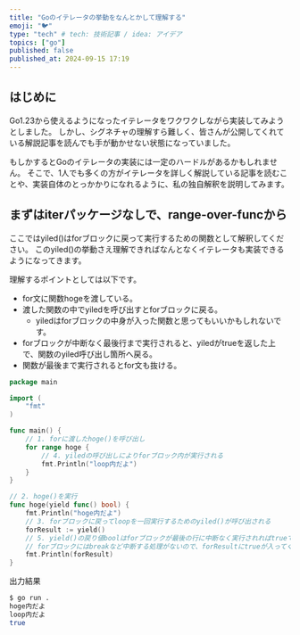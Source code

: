 ```yaml
---
title: "Goのイテレータの挙動をなんとかして理解する"
emoji: "🐦"
type: "tech" # tech: 技術記事 / idea: アイデア
topics: ["go"]
published: false
published_at: 2024-09-15 17:19
---
```


## はじめに

Go1.23から使えるようになったイテレータをワクワクしながら実装してみようとしました。
しかし、シグネチャの理解すら難しく、皆さんが公開してくれている解説記事を読んでも手が動かせない状態になっていました。

もしかするとGoのイテレータの実装には一定のハードルがあるかもしれません。
そこで、1人でも多くの方がイテレータを詳しく解説している記事を読むことや、実装自体のとっかかりになれるように、私の独自解釈を説明してみます。


## まずはiterパッケージなしで、range-over-funcから

ここではyiled()はforブロックに戻って実行するための関数として解釈してください。
このyiled()の挙動さえ理解できればなんとなくイテレータも実装できるようになってきます。

理解するポイントとしては以下です。
- for文に関数hogeを渡している。
- 渡した関数の中でyiledを呼び出すとforブロックに戻る。
    - yiledはforブロックの中身が入った関数と思ってもいいかもしれないです。
- forブロックが中断なく最後行まで実行されると、yiledがtrueを返した上で、関数のyiled呼び出し箇所へ戻る。
- 関数が最後まで実行されるとfor文も抜ける。

```go
package main

import (
	"fmt"
)

func main() {
    // 1. forに渡したhoge()を呼び出し
	for range hoge {
        // 4. yiledの呼び出しによりforブロック内が実行される
		fmt.Println("loop内だよ")
	}
}

// 2. hoge()を実行
func hoge(yield func() bool) {
	fmt.Println("hoge内だよ")
    // 3. forブロックに戻ってloopを一回実行するためのyiled()が呼び出される
    forResult := yield()
    // 5. yield()の戻り値boolはforブロックが最後の行に中断なく実行されればtrueで帰ってくる
    // forブロックにはbreakなど中断する処理がないので、forResultにtrueが入ってくる
	fmt.Println(forResult)
}
```

出力結果

```bash
$ go run .
hoge内だよ
loop内だよ
true
```

